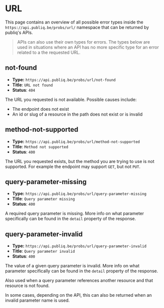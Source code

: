 # URL

This page contains an overview of all possible error types inside the `https://api.publiq.be/probs/url/` namespace that can be returned by publiq's APIs.

> APIs can also use their own types for errors. The types below are used in situations where an API has no more specific type for an error related to a the requested URL.

## not-found

-   **Type:** `https://api.publiq.be/probs/url/not-found`
-   **Title**: `URL not found`
-   **Status**: `404`

The URL you requested is not available. Possible causes include:

-   The endpoint does not exist
-   An id or slug of a resource in the path does not exist or is invalid

## method-not-supported

-   **Type:** `https://api.publiq.be/probs/url/method-not-supported`
-   **Title**: `Method not supported`
-   **Status**: `400`

The URL you requested exists, but the method you are trying to use is not supported. For example the endpoint may support `GET`, but not `PUT`.

## query-parameter-missing

-   **Type:** `https://api.publiq.be/probs/url/query-parameter-missing`
-   **Title**: `Query parameter missing`
-   **Status**: `400`

A required query parameter is missing. More info on what parameter specifically can be found in the `detail` property of the response.

## query-parameter-invalid

-   **Type:** `https://api.publiq.be/probs/url/query-parameter-invalid`
-   **Title**: `Query parameter invalid`
-   **Status**: `400`

The value of a given query parameter is invalid. More info on what parameter specifically can be found in the `detail` property of the response.

Also used when a query parameter references another resource and that resource is not found.

In some cases, depending on the API, this can also be returned when an invalid parameter name is used.
